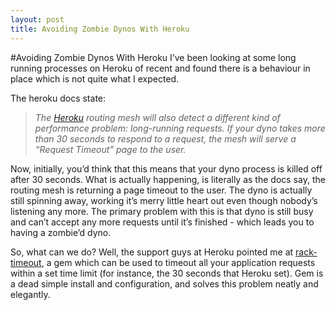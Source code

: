 ```yaml
---
layout: post
title: Avoiding Zombie Dynos With Heroku
---
```

#Avoiding Zombie Dynos With Heroku
I’ve been looking at some long running processes on Heroku of recent and
found there is a behaviour in place which is not quite what I expected.

The heroku docs state:

> *The [Heroku][] routing mesh will also detect a different kind of
> performance problem: long-running requests. If your dyno takes more
> than 30 seconds to respond to a request, the mesh will serve a
> “Request Timeout” page to the user.*

Now, initially, you’d think that this means that your dyno process is
killed off after 30 seconds. What is actually happening, is literally as
the docs say, the routing mesh is returning a page timeout to the user.
The dyno is actually still spinning away, working it’s merry little
heart out even though nobody’s listening any more. The primary problem
with this is that dyno is still busy and can’t accept any more requests
until it’s finished - which leads you to having a zombie’d dyno.

So, what can we do? Well, the support guys at Heroku pointed me at
[rack-timeout][], a gem which can be used to timeout all your
application requests within a set time limit (for instance, the 30
seconds that Heroku set). Gem is a dead simple install and
configuration, and solves this problem neatly and elegantly.


  [Heroku]: http://heroku.com/
  [rack-timeout]: https://github.com/kch/rack-timeout
